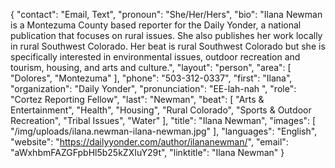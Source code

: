 {
  "contact": "Email, Text",
  "pronoun": "She/Her/Hers",
  "bio": "Ilana Newman is a Montezuma County based reporter for the Daily Yonder, a national publication that focuses on rural issues. She also publishes her work locally in rural Southwest Colorado. Her beat is rural Southwest Colorado but she is specifically interested in environmental issues, outdoor recreation and tourism, housing, and arts and culture.",
  "layout": "person",
  "area": [
    "Dolores",
    "Montezuma"
  ],
  "phone": "503-312-0337",
  "first": "Ilana",
  "organization": "Daily Yonder",
  "pronunciation": "EE-lah-nah ",
  "role": "Cortez Reporting Fellow",
  "last": "Newman",
  "beat": [
    "Arts & Entertainment",
    "Health",
    "Housing",
    "Rural Colorado",
    "Sports & Outdoor Recreation",
    "Tribal Issues",
    "Water"
  ],
  "title": "Ilana Newman",
  "images": [
    "/img/uploads/ilana.newman-ilana-newman.jpg"
  ],
  "languages": "English",
  "website": "https://dailyyonder.com/author/ilananewman/",
  "email": "aWxhbmFAZGFpbHl5b25kZXIuY29t",
  "linktitle": "Ilana Newman"
}
